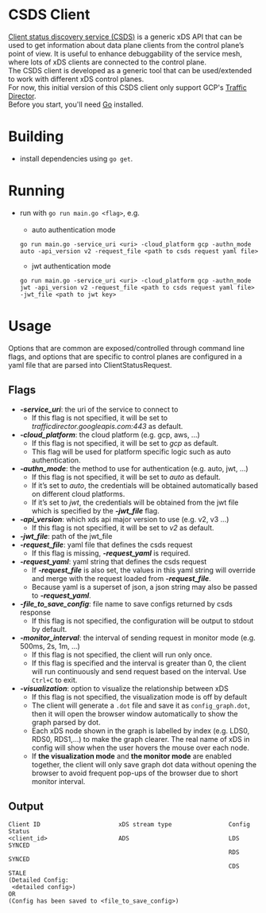 # CSDS Client
[Client status discovery service (CSDS)](https://www.envoyproxy.io/docs/envoy/latest/api-v3/service/status/v3/csds.proto) is a generic xDS API that can be used to get information about data plane clients from the control plane’s point of view. It is useful to enhance debuggability of the service mesh, where lots of xDS clients are connected to the control plane.<br/>
The CSDS client is developed as a generic tool that can be used/extended to work with different xDS control planes.<br/>
For now, this initial version of this CSDS client only support GCP's [Traffic Director](https://cloud.google.com/traffic-director).
<br/>Before you start, you'll need [Go](https://golang.org/) installed.

# Building
* install dependencies using `go get`.

# Running
* run with `go run main.go <flag>`, e.g. <br/><br/>
   * auto authentication mode
   ```
   go run main.go -service_uri <uri> -cloud_platform gcp -authn_mode auto -api_version v2 -request_file <path to csds request yaml file>
  ```
   * jwt authentication mode
   ```
   go run main.go -service_uri <uri> -cloud_platform gcp -authn_mode jwt -api_version v2 -request_file <path to csds request yaml file> -jwt_file <path to jwt key>
  ```

# Usage
Options that are common are exposed/controlled through command line flags, and options that are specific to control planes are configured in a yaml file that are parsed into ClientStatusRequest.  
## Flags
* ***-service_uri***: the uri of the service to connect to 
   * If this flag is not specified, it will be set to *trafficdirector.googleapis.com:443* as default.
* ***-cloud_platform***: the cloud platform (e.g. gcp, aws,  ...)
  * If this flag is not specified, it will be set to *gcp* as default.
  * This flag will be used for platform specific logic such as auto authentication.
* ***-authn_mode***: the method to use for authentication (e.g. auto, jwt, ...)
  * If this flag is not specified, it will be set to *auto* as default.
  * If it’s set to *auto*, the credentials will be obtained automatically based on different cloud platforms.
  * If it’s set to *jwt*, the credentials will be obtained from the jwt file which is specified by the ***-jwt_file*** flag.
* ***-api_version***: which xds api major version to use (e.g. v2, v3 ...)
  * If this flag is not specified, it will be set to *v2* as default.
* ***-jwt_file***: path of the jwt_file
* ***-request_file***: yaml file that defines the csds request
  * If this flag is missing, ***-request_yaml*** is required.
* ***-request_yaml***: yaml string that defines the csds request
  * If ***-request_file*** is also set, the values in this yaml string will override and merge with the request loaded from ***-request_file***. 
  * Because yaml is a superset of json, a json string may also be passed to ***-request_yaml***.
* ***-file_to_save_config***: file name to save configs returned by csds response
   * If this flag is not specified, the configuration will be output to stdout by default.
* ***-monitor_interval***: the interval of sending request in monitor mode (e.g. 500ms, 2s, 1m, ...)
   * If this flag is not specified, the client will run only once.
   * If this flag is specified and the interval is greater than 0, the client will run continuously and send request based on the interval. Use `Ctrl+C` to exit.
* ***-visualization***: option to visualize the relationship between xDS
   * If this flag is not specified, the visualization mode is off by default
   * The client will generate a `.dot` file and save it as `config_graph.dot`, then it will open the browser window automatically to show the graph parsed by dot.
   * Each xDS node shown in the graph is labelled by index (e.g. LDS0, RDS0, RDS1,...) to make the graph clearer. The real name of xDS in config will show when the user hovers the mouse over each node.
   * If **the visualization mode** and **the monitor mode** are enabled together, the client will only save graph dot data without opening the browser to avoid frequent pop-ups of the browser due to short monitor interval.

## Output
```
Client ID                      xDS stream type                Config Status                           
<client_id>                    ADS                            LDS SYNCED
                                                              RDS SYNCED
                                                              CDS STALE
(Detailed Config:
 <detailed config>)
OR
(Config has been saved to <file_to_save_config>)
```
